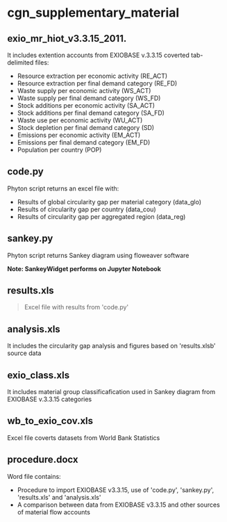 # cgn_supplementary_material

## exio_mr_hiot_v3.3.15_2011.
It includes extention accounts from EXIOBASE v.3.3.15 coverted tab-delimited files:
* Resource extraction per economic activity (RE_ACT)
* Resource extraction per final demand category (RE_FD)
* Waste supply per economic activity (WS_ACT)
* Waste supply per final demand category (WS_FD)
* Stock additions per economic activity (SA_ACT)
* Stock additions per final demand category (SA_FD)
* Waste use per economic activity (WU_ACT)
* Stock depletion per final demand category (SD)
* Emissions per economic activity (EM_ACT)
* Emissions per final demand category (EM_FD)
* Population per country (POP)

## code.py
Phyton script returns an excel file with:
* Results of global circularity gap per material category (data_glo)
* Results of circularity gap per country (data_cou)
* Results of circularity gap per aggregated region (data_reg) 

## sankey.py
Phyton script returns Sankey diagram using floweaver software

**Note: SankeyWidget performs on Jupyter Notebook** 

## results.xls 
> Excel file with results from 'code.py'

## analysis.xls
It includes the circularity gap analysis and figures based on 'results.xlsb' source data  

## exio_class.xls
It includes material group classificafication used in Sankey diagram from EXIOBASE v.3.3.15 categories  

## wb_to_exio_cov.xls
Excel file coverts datasets from World Bank Statistics  

## procedure.docx
Word file contains:
* Procedure to import EXIOBASE v3.3.15, use of 'code.py', 'sankey.py', 'results.xls' and 'analysis.xls' 
* A comparison between data from EXIOBASE v3.3.15 and other sources of material flow accounts   
